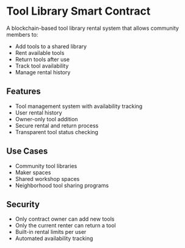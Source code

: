 # Tool Library Smart Contract

A blockchain-based tool library rental system that allows community members to:

- Add tools to a shared library
- Rent available tools
- Return tools after use
- Track tool availability
- Manage rental history

## Features

- Tool management system with availability tracking
- User rental history
- Owner-only tool addition
- Secure rental and return process
- Transparent tool status checking

## Use Cases

- Community tool libraries
- Maker spaces
- Shared workshop spaces
- Neighborhood tool sharing programs

## Security

- Only contract owner can add new tools
- Only the current renter can return a tool
- Built-in rental limits per user
- Automated availability tracking

